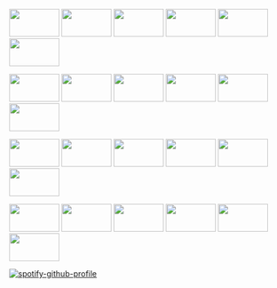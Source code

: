 <img width="90" height="50" src=https://64.media.tumblr.com/c384150d5a2bf7c3c8214747c6df1b1e/d5506f8482ad62df-00/s100x200/93e9df810d3ec37a4276fdfb283015619d94e256.gifv> <img width="90" height="50" src=https://64.media.tumblr.com/0ba67e273c23ff9444fb67ec3c176aef/1b272400c7365c9a-cc/s250x400/5fb0d356fedad2428259055f7a2571b16196179b.gifv> <img width="90" height="50" src=https://64.media.tumblr.com/51e85c654ca379d852840cf85d13a611/d5506f8482ad62df-cd/s100x200/351fb9afdbb4dba5f12f6aba306d1feecae40c75.gifv> <img width="90" height="50" src=https://i.postimg.cc/2jVXbwkS/image.png> <img width="90" height="50" src=https://i.postimg.cc/h4NG8MyX/image.png> <img width="90" height="50" src=https://i.postimg.cc/SsKBHFsm/image.png>

<img width="90" height="50" src=https://64.media.tumblr.com/cc434cf3b11f92735c01ec07ed4fcefc/5552dcb315b25168-6a/s100x200/07d4837bd69a501002e25cb428d29fab57cf9fac.gifv> <img width="90" height="50" src=https://64.media.tumblr.com/d44bd55eee32e013b814be58387e265b/5552dcb315b25168-45/s100x200/826eaf356e5fb5ae18049ac621c312a0f5eb9455.gifv> <img width="90" height="50" src=https://64.media.tumblr.com/933069402ae2e3a24af1d0c334876ef9/410a1ac71a3e45fb-f0/s100x200/545911acaee4280ac3c4d9019df7c435ca0059cf.gifv> <img width="90" height="50" src=https://64.media.tumblr.com/d9dc966c5171bf44759a6e5501af91cd/410a1ac71a3e45fb-6e/s100x200/8aebc0b02155899c88217104c4296faac1b2abf2.gifv> <img width="90" height="50" src=https://64.media.tumblr.com/582148cc713b92422d4065ac8f4f745e/f985059393fa0a0e-6e/s100x200/ba2e56b731f9cb74ef0881faaea8ecfedf3dce8c.pnj> <img width="90" height="50" src=https://64.media.tumblr.com/725375de9d63f8729be38fa4e4a89a11/f985059393fa0a0e-4a/s100x200/51f586295008fb04f35b58e46ae6263cf19032bc.pnj>

<img width="90" height="50" src=https://64.media.tumblr.com/47f43de9f090ee9cc72c07916a7416d1/9f87654b903f3910-12/s100x200/160b983bea785c8297c4fcbd8f3e27e085d326e8.gifv> <img width="90" height="50" src=https://64.media.tumblr.com/7ad83200878275c8744e375e7a49ab3a/9f87654b903f3910-7b/s100x200/0e61bc76f4c69ae0daf87f84fc5f9c919e89014b.gifv> <img width="90" height="50" src=https://64.media.tumblr.com/912c753bdb6af9d82216a89560ef13a4/c9268657da8a9d48-3e/s100x200/625779cf40cae9dda5e10c5c5a819dc269f2b593.pnj> <img width="90" height="50" src=https://64.media.tumblr.com/a372cf876ab9fee42516286d2b03e021/c9268657da8a9d48-7c/s100x200/314b32d23cae0a7c29d51948eeea00855fa889ae.pnj> <img width="90" height="50" src=https://64.media.tumblr.com/ad2479ed895088105b5fdd86dae1b931/e9320a38348ef9fa-7d/s100x200/bd87f076d29fca2cc8972d64b50b74621d165a5e.pnj> <img width="90" height="50" src=https://64.media.tumblr.com/9e69c422fbd9a7c07445a45aadd66f3a/e9320a38348ef9fa-c5/s100x200/bc88eab0af6a1fef2616a44ac288f54c26980f54.pnj>

<img width="90" height="50" src=https://64.media.tumblr.com/ae273971a73487116ba95b2a2cfe8a04/799b250436f9bdca-a5/s100x200/e27e27e98ed7fde0552cc231d0a9f715d5f19abd.pnj> <img width="90" height="50" src=https://64.media.tumblr.com/62c5e4057ce5809607f10505adfd4c28/f19b909c109e140d-41/s100x200/f455dfc4bd78ea0a2b994f04cdc9a8616548a40a.pnj> <img width="90" height="50" src=https://64.media.tumblr.com/39567e6c1ac26ca6c152ed8d3da6e6eb/4e50d992a23d3a7e-a5/s100x200/41dca155a5784e7c45af2a807435cbe0818e0c57.gifv> <img width="90" height="50" src=https://i.postimg.cc/gkBn7m22/image.png> <img width="90" height="50" src=https://i.postimg.cc/NM40kwnY/image.png> <img width="90" height="50" src=https://i.postimg.cc/L5Q6G3Rb/image.png>

[![spotify-github-profile](https://spotify-github-profile.kittinanx.com/api/view?uid=q4pb1n2mfi8xdk3wff1bjn4jx&cover_image=true&theme=natemoo-re&show_offline=false&background_color=121212&interchange=false&bar_color=53b14f&bar_color_cover=false)](https://github.com/kittinan/spotify-github-profile)
